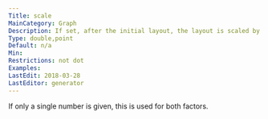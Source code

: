 ```yaml
---
Title: scale
MainCategory: Graph
Description: If set, after the initial layout, the layout is scaled by the given factors.
Type: double,point
Default: n/a
Min: 
Restrictions: not dot
Examples: 
LastEdit: 2018-03-28
LastEditor: generator
---
```


If only a single number is given, this is used for both factors.
